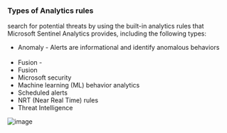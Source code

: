 ### Types of Analytics rules
search for potential threats by using the built-in analytics rules that Microsoft Sentinel Analytics provides, including the following types:
* Anomaly - Alerts are informational and identify anomalous behaviors<br><br>
* Fusion - 
* Fusion
* Microsoft security
* Machine learning (ML) behavior analytics
* Scheduled alerts
* NRT (Near Real Time) rules
* Threat Intelligence

![image](https://github.com/AbhishekPratap9/Microsoft-Sentinel/assets/156197198/65876c00-e063-4585-a5af-ac229941a1d2)<br><br>


